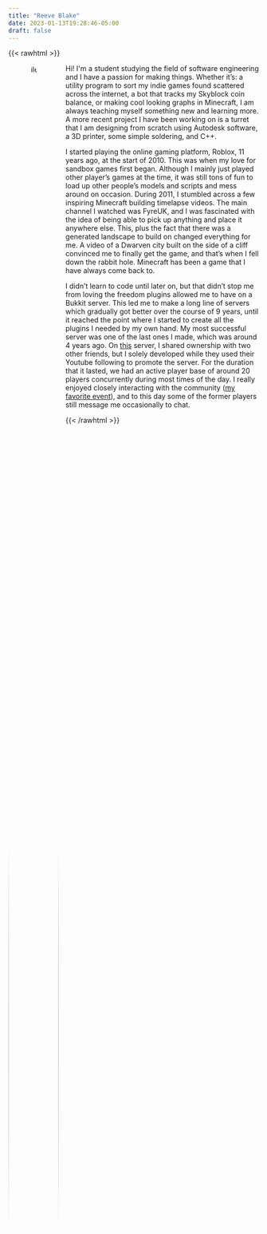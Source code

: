 ```yaml
---
title: "Reeve Blake"
date: 2023-01-13T19:28:46-05:00
draft: false
---
```


{{< rawhtml >}}
<style>
.profilePhoto {
    float: left;
    max-width: 20%;
    max-height: 20%;
    margin-right: 1em;
}
.profilePhoto img {
    width: 100%;
    height: 100%;
    border-radius: 50%;
}
</style>
<div class="profilePhoto">
    <img alt="profile photo" src="/images/pfp.jpg">
</div>
<p>
    Hi! I'm a student studying the field of software engineering
and I have a passion for making things. Whether it’s: a
utility program to sort my indie games found scattered
across the internet, a bot that tracks my Skyblock coin
balance, or making cool looking graphs in Minecraft, I am
always teaching myself something new and learning more. A
more recent project I have been working on is a turret that
I am designing from scratch using Autodesk software, a 3D
printer, some simple soldering, and C++.
</p>
<p>
    I started playing the online gaming platform, Roblox, 11
years ago, at the start of 2010. This was when my love for
sandbox games first began. Although I mainly just played
other player’s games at the time, it was still tons of fun
to load up other people’s models and scripts and mess around
on occasion. During 2011, I stumbled across a few inspiring
Minecraft building timelapse videos. The main channel I
watched was FyreUK, and I was fascinated with the idea of
being able to pick up anything and place it anywhere else.
This, plus the fact that there was a generated landscape to
build on changed everything for me. A video of a Dwarven
city built on the side of a cliff convinced me to finally
get the game, and that’s when I fell down the rabbit hole.
Minecraft has been a game that I have always come back to.
</p>
<p>
    I didn’t learn to code until later on, but that didn’t stop
me from loving the freedom plugins allowed me to have on a
Bukkit server. This led me to make a long line of servers
which gradually got better over the course of 9 years, until
it reached the point where I started to create all the
plugins I needed by my own hand. My most successful server
was one of the last ones I made, which was around 4 years
ago. On
<a href="https://www.youtube.com/watch?v=8CVdCgireY4">this</a>
server, I shared ownership with two other friends, but I
solely developed while they used their Youtube following to
promote the server. For the duration that it lasted, we had
an active player base of around 20 players concurrently
during most times of the day. I really enjoyed closely
interacting with the community (<a href="https://www.youtube.com/watch?v=SYGJIKZB4ic">my favorite event</a>), and to this day some of the former players still message
me occasionally to chat.
</p>
{{< /rawhtml >}}